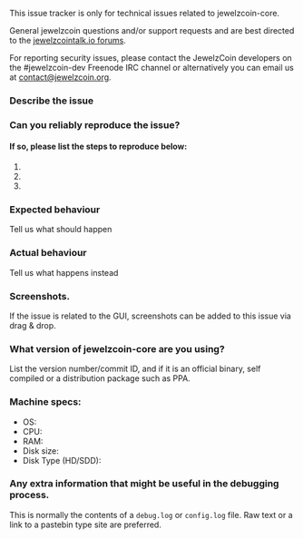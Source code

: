 <!--- Remove sections that do not apply -->

This issue tracker is only for technical issues related to jewelzcoin-core.

General jewelzcoin questions and/or support requests and are best directed to the [jewelzcointalk.io forums](https://jewelzcointalk.io/).

For reporting security issues, please contact the JewelzCoin developers on the #jewelzcoin-dev Freenode IRC channel or alternatively you can email us at contact@jewelzcoin.org.

### Describe the issue

### Can you reliably reproduce the issue?
#### If so, please list the steps to reproduce below:
1.
2.
3.

### Expected behaviour
Tell us what should happen

### Actual behaviour
Tell us what happens instead

### Screenshots.
If the issue is related to the GUI, screenshots can be added to this issue via drag & drop.

### What version of jewelzcoin-core are you using?
List the version number/commit ID, and if it is an official binary, self compiled or a distribution package such as PPA.

### Machine specs:
- OS:
- CPU:
- RAM:
- Disk size:
- Disk Type (HD/SDD):

### Any extra information that might be useful in the debugging process.
This is normally the contents of a `debug.log` or `config.log` file. Raw text or a link to a pastebin type site are preferred.

